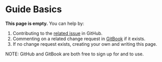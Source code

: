 # Guide Basics

**This page is empty.** You can help by:

1. Contributing to the [related issue](https://github.com/TeleportXYZ/TRIP-Guides/issues/3) in GitHub.
2. Commenting on a related change request in [GitBook](https://app.gitbook.com/invite/0WSd8UiSeH2xhfJrSbUr/YFiygcuBiy7oN3WJyDRs) if it exists.
3. If no change request exists, creating your own and writing this page.

NOTE: GitHub and GitBook are both free to sign up for and to use.
